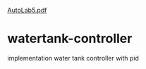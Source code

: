 [AutoLab5.pdf](https://github.com/Aliz-f/watertank-controller/files/6538265/AutoLab5.pdf)
# watertank-controller
implementation water tank controller with pid
